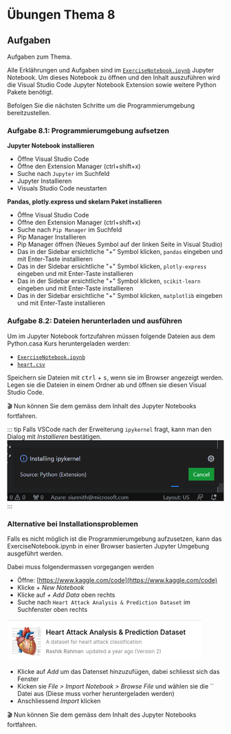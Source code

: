 # Übungen Thema 8

## Aufgaben

Aufgaben zum Thema.

Alle Erklährungen und Aufgaben sind im [`ExerciseNotebook.ipynb`](https://raw.githubusercontent.com/janikvonrotz/python.casa/main/topic-8/ExerciseNotebook.ipynb) Jupyter Notebook. Um dieses Notebook zu öffnen und den Inhalt auszuführen wird die Visual Studio Code Jupyter Notebook Extension sowie weitere Python Pakete benötigt. 

Befolgen Sie die nächsten Schritte um die Programmierumgebung bereitzustellen.

### Aufgabe 8.1:  Programmierumgebung aufsetzen

**Jupyter Notebook installieren**

* Öffne Visual Studio Code
* Öffne den Extension Manager (ctrl+shift+x)
* Suche nach `Jupyter` im Suchfeld
* Jupyter Installieren
* Visuals Studio Code neustarten

**Pandas, plotly.express und skelarn Paket installieren**

* Öffne Visual Studio Code
* Öffne den Extension Manager (ctrl+shift+x)
* Suche nach `Pip Manager` im Suchfeld
* Pip Manager Installieren
* Pip Manager öffnen (Neues Symbol auf der linken Seite in Visual Studio)
* Das in der Sidebar ersichtliche "+" Symbol klicken, `pandas` eingeben und mit Enter-Taste installieren
* Das in der Sidebar ersichtliche "+" Symbol klicken, `plotly-express` eingeben und mit Enter-Taste installieren
* Das in der Sidebar ersichtliche "+" Symbol klicken, `scikit-learn` eingeben und mit Enter-Taste installieren
* Das in der Sidebar ersichtliche "+" Symbol klicken, `matplotlib` eingeben und mit Enter-Taste installieren

### Aufgabe 8.2:  Dateien herunterladen und ausführen

Um im Jupyter Notebook fortzufahren müssen folgende Dateien aus dem Python.casa Kurs heruntergeladen werden:

* [`ExerciseNotebook.ipynb`](https://raw.githubusercontent.com/janikvonrotz/python.casa/main/topic-8/ExerciseNotebook.ipynb)
* [`heart.csv`](https://raw.githubusercontent.com/janikvonrotz/python.casa/main/topic-8/heart.csv)

Speichern sie Dateien mit <kbd>ctrl</kbd> + <kbd>s</kbd>, wenn sie im Browser angezeigt werden.  Legen sie die Dateien in einem Ordner ab und öffnen sie diesen Visual Studio Code.

🎬 Nun können Sie dem gemäss dem Inhalt des Jupyter Notebooks fortfahren.

::: tip
Falls VSCode nach der Erweiterung `ipykernel` fragt, kann man den Dialog mit *Installieren* bestätigen.
![](../ipykernel.png)
:::

### Alternative bei Installationsproblemen

Falls es nicht möglich ist die Programmierumgebung aufzusetzen, kann das ExerciseNotebook.ipynb in einer Browser basierten Jupyter Umgebung ausgeführt werden.

Dabei muss folgendermassen vorgegangen werden
* Öffne: [https://www.kaggle.com/code](https://www.kaggle.com/code)
* Klicke *+ New Notebook*
* Klicke auf *+ Add Data* oben rechts
* Suche nach `Heart Attack Analysis & Prediction Dataset` im Suchfenster oben rechts

![](../kaggle-heart-attack-data.png)

* Klicke auf *Add* um das Datenset hinzuzufügen, dabei schliesst sich das Fenster
* Kicken sie *File > Import Notebook > Browse File* und wählen sie die `` Datei aus (Diese muss vorher heruntergeladen werden)
* Anschliessend *Import* klicken

🎬 Nun können Sie dem gemäss dem Inhalt des Jupyter Notebooks fortfahren.
